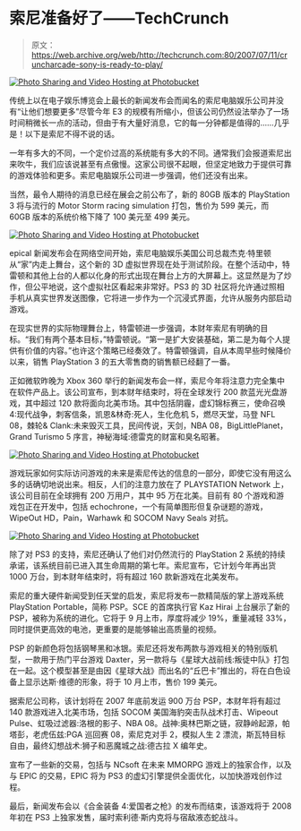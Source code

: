 # 索尼准备好了——TechCrunch

> 原文：<https://web.archive.org/web/http://techcrunch.com:80/2007/07/11/cruncharcade-sony-is-ready-to-play/>

[![Photo Sharing and Video Hosting at Photobucket](img/931adc1c296cd1f0fd496c2f96e823ca.png)](https://web.archive.org/web/20201125145934/http://photobucket.com/)

传统上以在电子娱乐博览会上最长的新闻发布会而闻名的索尼电脑娱乐公司并没有“让他们想要更多”尽管今年 E3 的规模有所缩小，但该公司仍然设法举办了一场时间稍微长一点的活动，但由于有大量好消息，它的每一分钟都是值得的……几乎是！以下是索尼不得不说的话。

一年有多大的不同，一个定价过高的系统能有多大的不同。通常我们会报道索尼出来吹牛，我们应该说甚至有点傲慢。这家公司很不起眼，但坚定地致力于提供可靠的游戏体验和更多。索尼电脑娱乐公司进一步强调，他们还没有出来。

当然，最令人期待的消息已经在展会之前公布了，新的 80GB 版本的 PlayStation 3 将与流行的 Motor Storm racing simulation 打包，售价为 599 美元，而 60GB 版本的系统价格下降了 100 美元至 499 美元。

[![Photo Sharing and Video Hosting at Photobucket](img/e64effe3eb0ba705d41f602afc60a327.png)](https://web.archive.org/web/20201125145934/http://photobucket.com/)

epical 新闻发布会在网络空间开始，索尼电脑娱乐美国公司总裁杰克·特里顿从“家”内走上舞台，这个新的 3D 虚拟世界现在处于测试阶段。在整个活动中，特雷顿和其他上台的人都以化身的形式出现在舞台上方的大屏幕上。这显然是为了炒作，但公平地说，这个虚拟社区看起来非常好。PS3 的 3D 社区将允许通过照相手机从真实世界发送图像，它将进一步作为一个沉浸式界面，允许从服务内部启动游戏。

在现实世界的实际物理舞台上，特雷顿进一步强调，本财年索尼有明确的目标。“我们有两个基本目标，”特雷顿说。“第一是扩大安装基础，第二是为每个人提供有价值的内容。”也许这个策略已经奏效了。特雷顿强调，自从本周早些时候降价以来，销售 PlayStation 3 的五大零售商的销售额已经翻了一番。

正如微软昨晚为 Xbox 360 举行的新闻发布会一样，索尼今年将注意力完全集中在软件产品上。该公司宣布，到本财年结束时，将在全球发行 200 款蓝光光盘游戏，其中超过 120 款将面向北美市场。其中包括阴霾，虚幻锦标赛三，使命召唤 4:现代战争，刺客信条，凯恩&林奇:死人，生化危机 5，燃尽天堂，马登 NFL 08，棘轮& Clank:未来毁灭工具，民间传说，天剑，NBA 08，BigLittlePlanet，Grand Turismo 5 序言，神秘海域:德雷克的财富和臭名昭著。

[![Photo Sharing and Video Hosting at Photobucket](img/bf81472aa6a1c89d476a4517bbf5198a.png)](https://web.archive.org/web/20201125145934/http://photobucket.com/)

游戏玩家如何实际访问游戏的未来是索尼传达的信息的一部分，即使它没有用这么多的话确切地说出来。相反，人们的注意力放在了 PLAYSTATION Network 上，该公司目前在全球拥有 200 万用户，其中 95 万在北美。目前有 80 个游戏和游戏包正在开发中，包括 echochrone，一个有简单图形但复杂谜题的游戏，WipeOut HD，Pain，Warhawk 和 SOCOM Navy Seals 对抗。

[![Photo Sharing and Video Hosting at Photobucket](img/177fbb983586432b4f2fe21fca39c8e2.png)](https://web.archive.org/web/20201125145934/http://photobucket.com/)

除了对 PS3 的支持，索尼还确认了他们对仍然流行的 PlayStation 2 系统的持续承诺，该系统目前已进入其生命周期的第七年。索尼宣布，它计划今年再出货 1000 万台，到本财年结束时，将有超过 160 款新游戏在北美发布。

索尼的重大硬件新闻受到任天堂的启发，索尼将发布一款精简版的掌上游戏系统 PlayStation Portable，简称 PSP。SCE 的首席执行官 Kaz Hirai 上台展示了新的 PSP，被称为系统的进化。它将于 9 月上市，厚度将减少 19%，重量减轻 33%，同时提供更高效的电池，更重要的是能够输出高质量的视频。

PSP 的新颜色将包括钢琴黑和冰银。索尼还将发布两款与游戏相关的特别版机型，一款用于热门平台游戏 Daxter，另一款将与《星球大战前线:叛徒中队》打包在一起。这个模型甚至是由因《星球大战》而出名的“丘巴卡”推出的，将在白色设备上显示达斯·维德的形象，将于 10 月上市，售价 199 美元。

据索尼公司称，该计划将在 2007 年底前发运 900 万台 PSP，本财年将有超过 140 款游戏进入北美市场，包括 SOCOM 美国海豹突击队战术打击、Wipeout Pulse、虹吸过滤器:洛根的影子、NBA 08。战神:奥林巴斯之链，寂静岭起源，帕塔彭，老虎伍兹:PGA 巡回赛 08，索尼克对手 2，模拟人生 2 漂流，斯瓦特目标自由，最终幻想战术:狮子和恶魔城之战:德古拉 X 编年史。

宣布了一些新的交易，包括与 NCsoft 在未来 MMORPG 游戏上的独家合作，以及与 EPIC 的交易，EPIC 将为 PS3 的虚幻引擎提供全面优化，以加快游戏创作过程。

最后，新闻发布会以《合金装备 4:爱国者之枪》的发布而结束，该游戏将于 2008 年初在 PS3 上独家发售，届时索利德·斯内克将与宿敌液态蛇战斗。